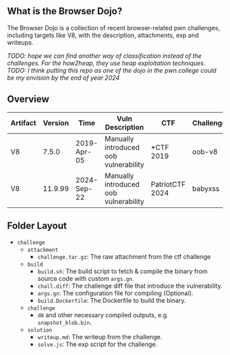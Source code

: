 ## What is the Browser Dojo?

The Browser Dojo is a collection of recent browser-related pwn challenges, including targets like V8, with the description, attachments, exp and writeups.

*TODO: hope we can find another way of classification instead of the challenges. For the how2heap, they use heap exploitation techniques.* <br>
*TODO: I think putting this repo as one of the dojo in the pwn.college could be my envision by the end of year 2024*

## Overview

| Artifact | Version | Time        | Vuln Description                      | CTF        | Challenge |
| -------- | ------- | ----------- | ------------------------------------- | ---------- | --------- |
| V8       | 7.5.0   | 2019-Apr-05 | Manually introduced oob vulnerability | \*CTF 2019 | oob-v8    |
| V8       | 11.9.99 | 2024-Sep-22 | Manually introduced oob vulnerability | PatriotCTF 2024 | babyxss |


## Folder Layout

+ `challenge`
  + `attackment`
    + `challenge.tar.gz`: The raw attachment from the ctf challenge
  + `build` 
    + `build.sh`: The build script to fetch & compile the binary from source code with custom `args.gn`.
    + `chall.diff`: The challenge diff file that introduce the vulnerability.
    + `args.gn`: The configuration file for compiling (Optional).
    + `build.Dockerfile`: The Dockerfile to build the binary.
  + `challenge`
    + `d8` and other necessary compiled outputs, e.g. `snapshot_blob.bin`.
  + `solution`
    + `writeup.md`: The writeup from the challenge.
    + `solve.js`: The exp script for the challenge.